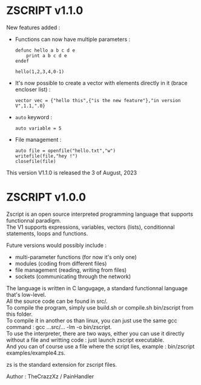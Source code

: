 # ZSCRIPT v1.1.0

New features added :
- Functions can now have multiple parameters :
	```
	defunc hello a b c d e
		print a	b c d e
	endef

	hello(1,2,3,4,0-1)
	```

- It's now possible to create a vector with elements directly in it (brace encloser list) :
	```
	vector vec = {"hello this",{"is the new feature"},"in version V",1.1,".0}
	```

- `auto` keyword :
	```
	auto variable = 5
	```

- File management :
	```
	auto file = openfile("hello.txt","w")
	writefile(file,"hey !")
	closefile(file)
	```
This version V1.1.0 is released the 3 of August, 2023
# ZSCRIPT v1.0.0

Zscript is an open source interpreted programming language that supports functionnal paradigm.  
The V1 supports expressions, variables, vectors (lists), conditionnal statements, loops and functions.  

Future versions would possibly include :  
- multi-parameter functions (for now it's only one)
- modules (coding from different files)
- file management (reading, writing from files)
- sockets (communicating through the network)

The language is written in C langugage, a standard functionnal language that's low-level.  
All the source code can be found in src/.  
To compile the program, simply use build.sh or compile.sh bin/zscript from this folder.  
To compile it in another os than linux, you can just use the same gcc command : gcc ...src/... -lm -o bin/zscript.  
To use the interpreter, there are two ways, either you can use it directly without a file and writting code : just launch zscript executable.  
And you can of course use a file where the script lies, example : bin/zscript examples/example4.zs.  

zs is the standard extension for zscript files.  
 
Author : TheCrazzXz / PainHandler
